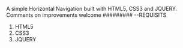 A simple Horizontal Navigation built with HTML5, CSS3 and JQUERY. 
Comments on improvements welcome
######### --REQUISITS
1. HTML5
2. CSS3
3. JQUERY
